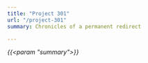 ```yaml
---
title: "Project 301"
url: "/project-301"
summary: Chronicles of a permanent redirect

---
```

_{{<param "summary">}}_



<!--stackedit_data:
eyJoaXN0b3J5IjpbLTMyNzg4NzM4OF19
-->